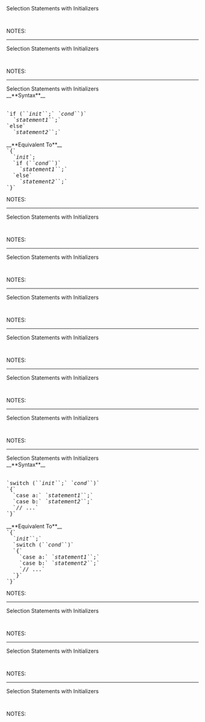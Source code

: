 <div class="slide-title">Selection Statements with Initializers</div>

<pre style="display: inline-block;"><code class='sample' sample='cpp17_features/02_language_selection_statements_with_initializers/00_find_and_update_cpp11.cpp#primary'></code></pre>

NOTES:

---

<div class="slide-title">Selection Statements with Initializers</div>

<pre style="display: inline-block;"><code class='sample' sample='cpp17_features/02_language_selection_statements_with_initializers/01_find_and_update_cpp17.cpp#primary'></code></pre>

NOTES:

---

<div class="slide-title">Selection Statements with Initializers</div>

<div class="left">
__**Syntax**__

<div style="text-align: left; font-family: monospace;">
<span style="display: block;">&nbsp;</span>
<span style="display: block;">&nbsp;</span>
<span style="display: block;">`if (`<i>`init`</i>`;` <i>`cond`</i>`)`</span>
<span style="display: block;">&nbsp;&nbsp;<i>`statement1`</i>`;`</span>
<span style="display: block;">`else`</span>
<span style="display: block;">&nbsp;&nbsp;<i>`statement2`</i>`;`</span>
<span style="display: block;">&nbsp;</span>
</div>
</div>

<div class="right">
__**Equivalent To**__

<div style="text-align: left; font-family: monospace;">
<span style="display: block;">`{`</span>
<span style="display: block;">&nbsp;&nbsp;<i>`init`</i>;</span>
<span style="display: block;">&nbsp;&nbsp;`if (`<i>`cond`</i>`)`</span>
<span style="display: block;">&nbsp;&nbsp;&nbsp;&nbsp;<i>`statement1`</i>`;`</span>
<span style="display: block;">&nbsp;&nbsp;`else`</span>
<span style="display: block;">&nbsp;&nbsp;&nbsp;&nbsp;<i>`statement2`</i>`;`</span>
<span style="display: block;">`}`</span>
</div>
</div>

NOTES:

---

<div class="slide-title">Selection Statements with Initializers</div>

<pre style="display: inline-block;"><code class='sample' sample='cpp17_features/02_language_selection_statements_with_initializers/10_scoping_cpp17.cpp#primary'></code></pre>

NOTES:

---

<div class="slide-title">Selection Statements with Initializers</div>

<pre style="display: inline-block;"><code class='sample' sample='cpp17_features/02_language_selection_statements_with_initializers/20_string_pool_interface.cpp#primary'></code></pre>

NOTES:

---

<div class="slide-title">Selection Statements with Initializers</div>

<pre style="display: inline-block;"><code class='sample' sample='cpp17_features/02_language_selection_statements_with_initializers/21_string_pool_cpp11.cpp#primary'></code></pre>

NOTES:

---

<div class="slide-title">Selection Statements with Initializers</div>

<pre style="display: inline-block;"><code class='sample' sample='cpp17_features/02_language_selection_statements_with_initializers/22_string_pool_cpp11_over_locking.cpp#primary'></code></pre>

NOTES:

---

<div class="slide-title">Selection Statements with Initializers</div>

<pre style="display: inline-block;"><code class='sample' sample='cpp17_features/02_language_selection_statements_with_initializers/23_string_pool_cpp17.cpp#primary'></code></pre>

NOTES:

---

<div class="slide-title">Selection Statements with Initializers</div>

<pre style="display: inline-block;"><code class='sample' sample='cpp17_features/02_language_selection_statements_with_initializers/30_emplace_or_throw_cpp17.cpp#primary'></code></pre>

NOTES:

---

<div class="slide-title">Selection Statements with Initializers</div>

<div class="left">
__**Syntax**__

<div style="text-align: left; font-family: monospace;">
<span style="display: block;">&nbsp;</span>
<span style="display: block;">&nbsp;</span>
<span style="display: block;">`switch (`<i>`init`</i>`;` <i>`cond`</i>`)`</span>
<span style="display: block;">`{`</span>
<span style="display: block;">&nbsp;&nbsp;`case a:` <i>`statement1`</i>`;`</span>
<span style="display: block;">&nbsp;&nbsp;`case b:` <i>`statement2`</i>`;`</span>
<span style="display: block;">&nbsp;&nbsp;`// ...`</span>
<span style="display: block;">`}`</span>
<span style="display: block;">&nbsp;</span>
</div>
</div>

<div class="right">
__**Equivalent To**__

<div style="text-align: left; font-family: monospace;">
<span style="display: block;">`{`</span>
<span style="display: block;">&nbsp;&nbsp;<i>`init`</i>`;`</span>
<span style="display: block;">&nbsp;&nbsp;`switch (`<i>`cond`</i>`)`</span>
<span style="display: block;">&nbsp;&nbsp;`{`</span>
<span style="display: block;">&nbsp;&nbsp;&nbsp;&nbsp;`case a:` <i>`statement1`</i>`;`</span>
<span style="display: block;">&nbsp;&nbsp;&nbsp;&nbsp;`case b:` <i>`statement2`</i>`;`</span>
<span style="display: block;">&nbsp;&nbsp;&nbsp;&nbsp;`// ...`</span>
<span style="display: block;">&nbsp;&nbsp;`}`</span>
<span style="display: block;">`}`</span>
</div>
</div>

NOTES:

---

<div class="slide-title">Selection Statements with Initializers</div>

<pre style="display: inline-block;"><code class='sample' sample='cpp17_features/02_language_selection_statements_with_initializers/40_device_interface.cpp#primary'></code></pre>

NOTES:

---

<div class="slide-title">Selection Statements with Initializers</div>

<pre style="display: inline-block;"><code class='sample' sample='cpp17_features/02_language_selection_statements_with_initializers/41_device_cpp11.cpp#primary'></code></pre>

NOTES:

---

<div class="slide-title">Selection Statements with Initializers</div>

<pre style="display: inline-block;"><code class='sample' sample='cpp17_features/02_language_selection_statements_with_initializers/42_device_cpp17.cpp#primary'></code></pre>

NOTES:

